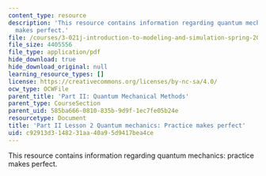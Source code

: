 ```yaml
---
content_type: resource
description: 'This resource contains information regarding quantum mechanics: practice
  makes perfect.'
file: /courses/3-021j-introduction-to-modeling-and-simulation-spring-2012/c92913d3148231aa40a95d9417bea4ce_MIT3_021JS12_L2.pdf
file_size: 4405556
file_type: application/pdf
hide_download: true
hide_download_original: null
learning_resource_types: []
license: https://creativecommons.org/licenses/by-nc-sa/4.0/
ocw_type: OCWFile
parent_title: 'Part II: Quantum Mechanical Methods'
parent_type: CourseSection
parent_uid: 585ba666-0810-835b-9d9f-1ec7fe05b24e
resourcetype: Document
title: 'Part II Lesson 2 Quantum mechanics: Practice makes perfect'
uid: c92913d3-1482-31aa-40a9-5d9417bea4ce
---
```

This resource contains information regarding quantum mechanics: practice makes perfect.